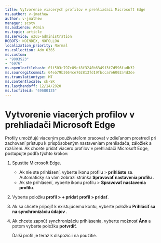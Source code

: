 ```yaml
---
title: Vytvorenie viacerých profilov v prehliadači Microsoft Edge
ms.author: v-jmathew
author: v-jmathew
manager: scotv
ms.audience: Admin
ms.topic: article
ms.service: o365-administration
ROBOTS: NOINDEX, NOFOLLOW
localization_priority: Normal
ms.collection: Adm_O365
ms.custom:
- "9003923"
- "6976"
ms.openlocfilehash: 01f503c797c89ef8f3240b6349f3f7d596fadb32
ms.sourcegitcommit: 64eb79b3664ce762813fd19fbcca7e6002a4d3de
ms.translationtype: MT
ms.contentlocale: sk-SK
ms.lasthandoff: 12/14/2020
ms.locfileid: "49680135"
---
```

# <a name="create-multiple-profiles-in-microsoft-edge"></a>Vytvorenie viacerých profilov v prehliadači Microsoft Edge

Profily umožňujú viacerým používateľom pracovať v zdieľanom prostredí pri zachovaní prístupu k prispôsobeným nastaveniam prehliadača, záložiek a rozšírení. Ak chcete pridať viacero profilov v prehliadači Microsoft Edge, postupujte podľa týchto krokov:

1. Spustite Microsoft Edge.
    - Ak nie ste prihlásení, vyberte ikonu profilu > **prihláste** sa. Automaticky sa vám zobrazí stránka **Spravovať nastavenia profilu** .
    - Ak ste prihlásení, vyberte ikonu profilu > **Spravovať nastavenia profilu**.
2. Vyberte položku **profil > + pridať profil > pridať**.
3. Ak sa chcete pripojiť k existujúcemu kontu, vyberte položku **Prihlásiť sa na synchronizáciu údajov** .
4. Ak chcete zapnúť synchronizáciu prihlásenia, vyberte možnosť **Áno** a potom vyberte položku **potvrdiť**.

    Ďalší profil je teraz k dispozícii na použitie.
